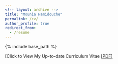```yaml
---
<!-- layout: archive -->
title: "Mounia Hamidouche"
permalink: /cv/
author_profile: true
redirect_from:
  - /resume
---
```


{% include base_path %}

[Click to View My Up-to-date Curriculum Vitae [[PDF]](http://mouniahamidouche.github.io/files/mounia_cv.pdf)

<!-- <embed src="http://mouniahamidouche.github.io/files/mounia_cv.pdf" width="650" height="1800" type='application/pdf'> -->
